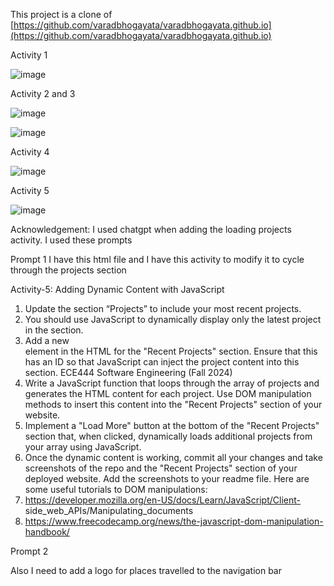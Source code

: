 This project is a clone of [https://github.com/varadbhogayata/varadbhogayata.github.io](https://github.com/varadbhogayata/varadbhogayata.github.io)

Activity 1

![image](https://github.com/user-attachments/assets/1b22c43a-eb5a-4a86-9f49-6e718c03f492)


Activity 2 and 3

![image](https://github.com/user-attachments/assets/fda19ace-ce6f-4d13-863f-13562a111fe5)

![image](https://github.com/user-attachments/assets/3cb1e0cf-701b-4854-8848-de459ebbd251)

Activity 4

![image](https://github.com/user-attachments/assets/839f9944-a736-40fc-9ba8-5ddfbba31c4c)

Activity 5

![image](https://github.com/user-attachments/assets/dcea7ac2-712a-49f9-83f9-ddede91e8b48)

Acknowledgement: I used chatgpt when adding the loading projects activity. I used these prompts

Prompt 1
I have this html file and I have this activity to modify it to cycle through the projects section

Activity-5: Adding Dynamic Content with JavaScript
1. Update the section “Projects” to include your most recent projects.
2. You should use JavaScript to dynamically display only the latest project in the
section.
3. Add a new <div> element in the HTML for the "Recent Projects" section. Ensure that
this <div> has an ID so that JavaScript can inject the project content into this section.
ECE444 Software Engineering (Fall 2024)
4. Write a JavaScript function that loops through the array of projects and generates the
HTML content for each project. Use DOM manipulation methods to insert this content
into the "Recent Projects" section of your website.
5. Implement a "Load More" button at the bottom of the "Recent Projects" section that,
when clicked, dynamically loads additional projects from your array using JavaScript.
6. Once the dynamic content is working, commit all your changes and take screenshots
of the repo and the "Recent Projects" section of your deployed website. Add the
screenshots to your readme file.
Here are some useful tutorials to DOM manipulations:
1. https://developer.mozilla.org/en-US/docs/Learn/JavaScript/Client-
side_web_APIs/Manipulating_documents
2. https://www.freecodecamp.org/news/the-javascript-dom-manipulation-handbook/

Prompt 2

Also I need to add a logo for places travelled to the navigation bar
